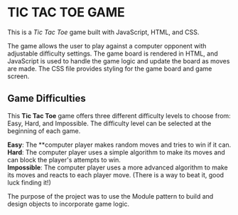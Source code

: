 <h1>TIC TAC TOE GAME</h1>
</h3>This is a <em>Tic Tac Toe</em> game built with JavaScript, HTML, and CSS. </h3>

The game allows the user to play against a computer opponent with adjustable difficulty settings. The game board is rendered in HTML, and JavaScript is used to handle the game logic and update the board as moves are made. The CSS file provides styling for the game board and game screen.

<h2>Game Difficulties</h2>

This **Tic Tac Toe** game offers three different difficulty levels to choose from: Easy, Hard, and Impossible. The difficulty level can be selected at the beginning of each game.

**Easy**: The **computer player makes random moves and tries to win if it can.<br>
**Hard**: The computer player uses a simple algorithm to make its moves and can block the player's attempts to win.<br>
**Impossible**: The computer player uses a more advanced algorithm to make its moves and reacts to each player move. (There is a way to beat it, good luck finding it!)<br>

The purpose of the project was to use the Module pattern to build and design objects to incorporate game logic.
